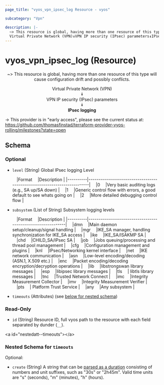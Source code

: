 ```yaml
---
page_title: "vyos_vpn_ipsec_log Resource - vyos"

subcategory: "Vpn"

description: |- 
  ~> This resource is global, having more than one resource of this type will cause configuration drift and possibly conflicts.
  Virtual Private Network (VPN)⯯VPN IP security (IPsec) parameters⯯IPsec logging
---
```


# vyos_vpn_ipsec_log (Resource)
<center>

~> This resource is global, having more than one resource of this type will cause configuration drift and possibly conflicts.

Virtual Private Network (VPN)  
⯯  
VPN IP security (IPsec) parameters  
⯯  
**IPsec logging**


</center>

-> This provider is in "early access", please see the current status at: https://github.com/thomasfinstad/terraform-provider-vyos-rolling/milestones?state=open

## Schema

### Optional

- `level` (String) Global IPsec logging Level

    &emsp;|Format  &emsp;|Description                                                             |
    |----------|--------------------------------------------------------------------------|
    &emsp;|0       &emsp;|Very basic auditing logs (e.g., SA up/SA down)                          |
    &emsp;|1       &emsp;|Generic control flow with errors, a good default to see whats going on  |
    &emsp;|2       &emsp;|More detailed debugging control flow                                    |
- `subsystem` (List of String) Subsystem logging levels

    &emsp;|Format  &emsp;|Description                                                 |
    |----------|--------------------------------------------------------------|
    &emsp;|dmn     &emsp;|Main daemon setup/cleanup/signal handling                   |
    &emsp;|mgr     &emsp;|IKE_SA manager, handling synchronization for IKE_SA access  |
    &emsp;|ike     &emsp;|IKE_SA/ISAKMP SA                                            |
    &emsp;|chd     &emsp;|CHILD_SA/IPsec SA                                           |
    &emsp;|job     &emsp;|Jobs queuing/processing and thread pool management          |
    &emsp;|cfg     &emsp;|Configuration management and plugins                        |
    &emsp;|knl     &emsp;|IPsec/Networking kernel interface                           |
    &emsp;|net     &emsp;|IKE network communication                                   |
    &emsp;|asn     &emsp;|Low-level encoding/decoding (ASN.1, X.509 etc.)             |
    &emsp;|enc     &emsp;|Packet encoding/decoding encryption/decryption operations   |
    &emsp;|lib     &emsp;|libstrongswan library messages                              |
    &emsp;|esp     &emsp;|libipsec library messages                                   |
    &emsp;|tls     &emsp;| libtls library messages                                    |
    &emsp;|tnc     &emsp;|Trusted Network Connect                                     |
    &emsp;|imc     &emsp;|Integrity Measurement Collector                             |
    &emsp;|imv     &emsp;|Integrity Measurement Verifier                              |
    &emsp;|pts     &emsp;| Platform Trust Service                                     |
    &emsp;|any     &emsp;|Any subsystem                                               |
- `timeouts` (Attributes) (see [below for nested schema](#nestedatt--timeouts))

### Read-Only

- `id` (String) Resource ID, full vyos path to the resource with each field separated by dunder (`__`).

&lt;a id=&#34;nestedatt--timeouts&#34;&gt;&lt;/a&gt;
### Nested Schema for `timeouts`

Optional:

- `create` (String) A string that can be [parsed as a duration](https://pkg.go.dev/time#ParseDuration) consisting of numbers and unit suffixes, such as &#34;30s&#34; or &#34;2h45m&#34;. Valid time units are &#34;s&#34; (seconds), &#34;m&#34; (minutes), &#34;h&#34; (hours).  
